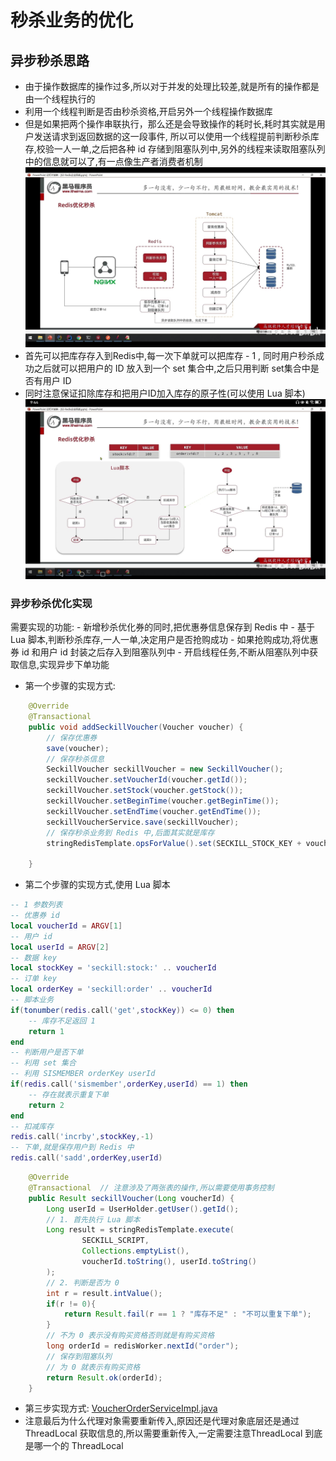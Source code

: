 # 秒杀业务的优化
## 异步秒杀思路
- 由于操作数据库的操作过多,所以对于并发的处理比较差,就是所有的操作都是由一个线程执行的
- 利用一个线程判断是否由秒杀资格,开启另外一个线程操作数据库
- 但是如果把两个操作串联执行，那么还是会导致操作的耗时长,耗时其实就是用户发送请求到返回数据的这一段事件,
所以可以使用一个线程提前判断秒杀库存,校验一人一单,之后把各种 id 存储到阻塞队列中,另外的线程来读取阻塞队列中的信息就可以了,有一点像生产者消费者机制
![Screenshot_20240709_093740_tv.danmaku.bilibilihd.jpg](..%2Fimg%2FScreenshot_20240709_093740_tv.danmaku.bilibilihd.jpg)
- 首先可以把库存存入到Redis中,每一次下单就可以把库存 - 1 , 同时用户秒杀成功之后就可以把用户的 ID 放入到一个 set 集合中,之后只用判断 set集合中是否有用户 ID 
- 同时注意保证扣除库存和把用户ID加入库存的原子性(可以使用 Lua 脚本)
![Screenshot_20240709_094424_tv.danmaku.bilibilihd.jpg](..%2Fimg%2FScreenshot_20240709_094424_tv.danmaku.bilibilihd.jpg)
### 异步秒杀优化实现
需要实现的功能:
    - 新增秒杀优化券的同时,把优惠券信息保存到 Redis 中
    -  基于 Lua 脚本,判断秒杀库存,一人一单,决定用户是否抢购成功
    - 如果抢购成功,将优惠券 id 和用户 id 封装之后存入到阻塞队列中
    - 开启线程任务,不断从阻塞队列中获取信息,实现异步下单功能
- 第一个步骤的实现方式:
```java
    @Override
    @Transactional
    public void addSeckillVoucher(Voucher voucher) {
        // 保存优惠券
        save(voucher);
        // 保存秒杀信息
        SeckillVoucher seckillVoucher = new SeckillVoucher();
        seckillVoucher.setVoucherId(voucher.getId());
        seckillVoucher.setStock(voucher.getStock());
        seckillVoucher.setBeginTime(voucher.getBeginTime());
        seckillVoucher.setEndTime(voucher.getEndTime());
        seckillVoucherService.save(seckillVoucher);
        // 保存秒杀业务到 Redis 中,后面其实就是库存
        stringRedisTemplate.opsForValue().set(SECKILL_STOCK_KEY + voucher.getId() , voucher.getStock().toString());

    }
```
- 第二个步骤的实现方式,使用 Lua 脚本
```lua
-- 1 参数列表
-- 优惠券 id
local voucherId = ARGV[1]
-- 用户 id
local userId = ARGV[2]
-- 数据 key 
local stockKey = 'seckill:stock:' .. voucherId 
-- 订单 key
local orderKey = 'seckill:order' .. voucherId 
-- 脚本业务
if(tonumber(redis.call('get',stockKey)) <= 0) then
    -- 库存不足返回 1 
    return 1
end 
-- 判断用户是否下单
-- 利用 set 集合
-- 利用 SISMEMBER orderKey userId 
if(redis.call('sismember',orderKey,userId) == 1) then
    -- 存在就表示重复下单
    return 2
end 
-- 扣减库存
redis.call('incrby',stockKey,-1)
-- 下单,就是保存用户到 Redis 中
redis.call('sadd',orderKey,userId)
```
```java
    @Override
    @Transactional  // 注意涉及了两张表的操作,所以需要使用事务控制
    public Result seckillVoucher(Long voucherId) {
        Long userId = UserHolder.getUser().getId();
        // 1. 首先执行 Lua 脚本
        Long result = stringRedisTemplate.execute(
                SECKILL_SCRIPT,
                Collections.emptyList(),
                voucherId.toString(), userId.toString()
        );
        // 2. 判断是否为 0
        int r = result.intValue();
        if(r != 0){
            return Result.fail(r == 1 ? "库存不足" : "不可以重复下单");
        }
        // 不为 0 表示没有购买资格否则就是有购买资格
        long orderId = redisWorker.nextId("order");
        // 保存到阻塞队列
        // 为 0 就表示有购买资格
        return Result.ok(orderId);
    }
```
- 第三步实现方式:
[VoucherOrderServiceImpl.java](..%2Fsrc%2Fmain%2Fjava%2Fcom%2Fhmdp%2Fservice%2Fimpl%2FVoucherOrderServiceImpl.java)
- 注意最后为什么代理对象需要重新传入,原因还是代理对象底层还是通过 ThreadLocal 获取信息的,所以需要重新传入,一定需要注意ThreadLocal 到底是哪一个的 ThreadLocal
